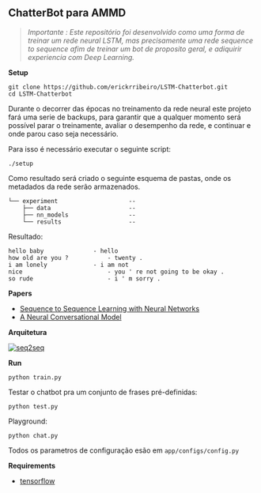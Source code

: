 ## ChatterBot para AMMD 

> *Importante : Este repositório foi desenvolvido como uma forma de treinar um rede neural LSTM, mas precisamente
uma rede sequence to sequence afim de treinar um bot de proposito geral, e adiquirir experiencia com Deep Learning.*

**Setup**
    
    git clone https://github.com/erickrribeiro/LSTM-Chatterbot.git
    cd LSTM-Chatterbot
   
Durante o decorrer das épocas no treinamento da rede neural este projeto fará uma serie de backups, para garantir que a 
 qualquer momento será possível parar o treinamente, avaliar o desempenho da rede, e continuar e onde parou caso seja
 necessário.
 
 Para isso é necessário executar o seguinte script:
 
    ./setup 
 Como resultado será criado o seguinte esquema de pastas, onde
 os metadados da rede serão armazenados.
    
```
└── experiment                    --  
    ├── data                      -- 
    ├── nn_models                 --  
    └── results                   -- 
```
Resultado:

    hello baby	            - hello
    how old are you ?           - twenty .
    i am lonely	            - i am not
    nice                        - you ' re not going to be okay .
    so rude	                    - i ' m sorry .
    

**Papers**

* [Sequence to Sequence Learning with Neural Networks](http://papers.nips.cc/paper/5346-sequence-to-sequence-learning-with-neural-networks.pdf)
* [A Neural Conversational Model](http://arxiv.org/pdf/1506.05869v1.pdf)

**Arquitetura**

[![seq2seq](https://4.bp.blogspot.com/-aArS0l1pjHQ/Vjj71pKAaEI/AAAAAAAAAxE/Nvy1FSbD_Vs/s640/2TFstaticgraphic_alt-01.png)](http://4.bp.blogspot.com/-aArS0l1pjHQ/Vjj71pKAaEI/AAAAAAAAAxE/Nvy1FSbD_Vs/s1600/2TFstaticgraphic_alt-01.png)
    
**Run**


    python train.py
    
Testar o chatbot pra um conjunto de frases pré-definidas:

    python test.py
    
Playground:

    python chat.py
    
Todos os parametros de configuração esão em `app/configs/config.py`


**Requirements**

* [tensorflow](https://www.tensorflow.org/versions/master/get_started/os_setup.html)
